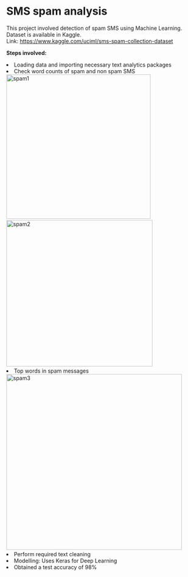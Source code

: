 # SMS spam analysis

This project involved detection of  spam SMS using Machine Learning. Dataset is available in Kaggle.
<br>Link: https://www.kaggle.com/uciml/sms-spam-collection-dataset

**Steps involved:**
  <li>  Loading data and importing necessary text analytics packages
  <li>  Check word counts of spam and non spam SMS </n>
        <img width="379" alt="spam1" src="https://user-images.githubusercontent.com/47410643/79669585-841a2f80-818a-11ea-8c70-23eac0d3fb9c.PNG">
    
   <img width="384" alt="spam2" src="https://user-images.githubusercontent.com/47410643/79669595-9bf1b380-818a-11ea-926d-1a80949f9f90.PNG">
   <li>Top words in spam messages
  
<img width="461" alt="spam3" src="https://user-images.githubusercontent.com/47410643/79669607-ae6bed00-818a-11ea-814f-cdad17eb0771.PNG">

<li>  Perform required text cleaning
<li>  Modelling: Uses Keras for Deep Learning
<li>  Obtained a test accuracy of 98%  
          


